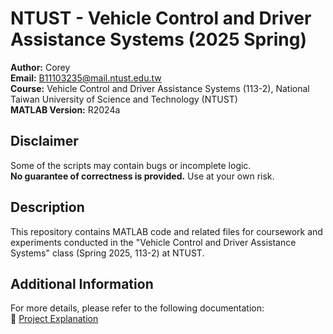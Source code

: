 # NTUST - Vehicle Control and Driver Assistance Systems (2025 Spring)

**Author:** Corey  
**Email:** B11103235@mail.ntust.edu.tw  
**Course:** Vehicle Control and Driver Assistance Systems (113-2), National Taiwan University of Science and Technology (NTUST)  
**MATLAB Version:** R2024a  


## Disclaimer
Some of the scripts may contain bugs or incomplete logic.  
**No guarantee of correctness is provided.** Use at your own risk.

## Description
This repository contains MATLAB code and related files for coursework and experiments conducted in the "Vehicle Control and Driver Assistance Systems" class (Spring 2025, 113-2) at NTUST.

## Additional Information
For more details, please refer to the following documentation:  
🔗 [Project Explanation](https://youtu.be/vKB2Lg-IM3I?si=VeW5U2MJo5LzlT4W)




